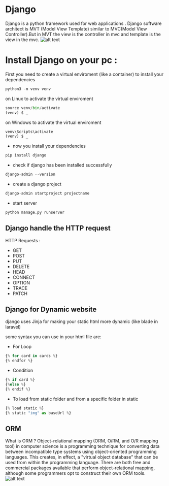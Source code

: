 # Django

Django is a python framework used for web applications .
Django software architect is MVT (Model View Template) similar to MVC(Model View Controller).But in MVT the view is the controller in mvc and template is the view in the mvc.
![alt text](https://i0.wp.com/techvidvan.com/tutorials/wp-content/uploads/sites/2/2021/06/Control-Flow-Of-MVT.jpg?ssl=1 "MVT")

# Install Django on your pc :

First you need to create a virtual enviroment (like a container) to install your dependencies

```python
python3 -m venv venv
```

on Linux to activate the virtual enviroment

```python
source venv/bin/activate
(venv) $ _
```

on Windows to activate the virtual enviroment

```python
venv\Scripts\activate
(venv) $ _
```

- now you install your dependencies

```python
pip install django
```

- check if django has been installed successfully

```python
django-admin --version
```

- create a django project

```python
django-admin startproject projectname
```

- start server

```python
python manage.py runserver
```

## Django handle the HTTP request

HTTP Requests :

- GET
- POST
- PUT
- DELETE
- HEAD
- CONNECT
- OPTION
- TRACE
- PATCH

## Django for Dynamic website

django uses Jinja for making your static html more dynamic (like blade in laravel)

some syntax you can use in your html file are:

- For Loop

```python
{% for card in cards %}
{% endfor %}
```

- Condition

```python
{% if card %}
{%else %}
{% endif %}
```

- To load from static folder and from a specific folder in static

```python
{% load static %}
{% static "img" as baseUrl %}
```

## ORM

What is ORM ?
Object–relational mapping (ORM, O/RM, and O/R mapping tool) in computer science is a programming technique for converting data between incompatible type systems using object-oriented programming languages. This creates, in effect, a "virtual object database" that can be used from within the programming language. There are both free and commercial packages available that perform object–relational mapping, although some programmers opt to construct their own ORM tools.
![alt text](https://engineertodeveloper.com/wp-content/uploads/2021/01/django_orm_diagram_1.png "ORM")
